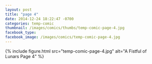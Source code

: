 ```yaml
---
layout: post
title: "page 4"
date: 2014-12-24 18:22:47 -0700
categories: temp-comic
thumbnail: /images/comics/thumbs/temp-comic-page-4.jpg
facebook_type: 
facebook_image: /images/comics/temp-comic-page-4.jpg
---
```


{% include figure.html src="temp-comic-page-4.jpg" alt="A Fistful of Lunars Page 4" %}
